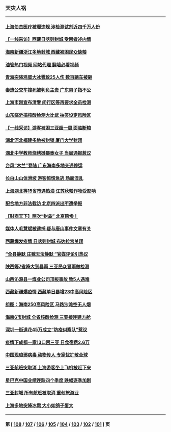 ### 天灾人祸
---
#### [上海伯杰医疗被曝违规 涉检测试剂近四千万人份](../../pages/ncid280/n13800572.md?08120845) 
#### [【一线采访】西藏日喀则封城 受困者述内情](../../pages/ncid280/n13800282.md?08120845) 
#### [海南新疆浙江多地封城 西藏被困民众缺粮](../../pages/ncid280/n13800075.md?08120845) 
#### [油管热门视频 网站代理 翻墙必看视频](http://209.222.30.114:81/youtube.html?08120845)
#### [青海突降鸡蛋大冰雹致25人伤 数百辆车被砸](../../pages/ncid280/n13800006.md?08120845) 
#### [妻遭公交车撞死被判负主责 广东男子指不公](../../pages/ncid280/n13800032.md?08120845) 
#### [上海市刚宣布清零 闵行区等再要求全员检测](../../pages/ncid280/n13799959.md?08120845) 
#### [山东临沂搞核酸检测大比武 抽签设定风险区](../../pages/ncid280/n13799924.md?08120845) 
#### [【一线采访】游客被困三亚超一周 面临断粮](../../pages/ncid280/n13799624.md?08120845) 
#### [湖北河北福建多地被封锁 厦门大学封闭](../../pages/ncid280/n13799527.md?08120845) 
#### [湖北中学教师烧烤摊猥亵女子 当局通报惹议](../../pages/ncid280/n13799580.md?08120845) 
#### [台风“木兰”登陆 广东海南多地交通停运](../../pages/ncid280/n13799396.md?08120845) 
#### [长白山山体滑坡 游客惊慌急逃 场面混乱](../../pages/ncid280/n13799544.md?08120845) 
#### [上海湖北等15省市遇热浪 江苏秋粮作物受影响](../../pages/ncid280/n13799256.md?08120845) 
#### [配合地方非法截访 北京四派出所遭举报](../../pages/ncid280/n13799156.md?08120845) 
#### [【财商天下】两次“封岛” 北京赔惨！](../../pages/ncid280/n13799013.md?08120845) 
#### [媒体人毛慧斌被逮捕 疑与唐山事件文章有关](../../pages/ncid280/n13799002.md?08120845) 
#### [西藏爆发疫情 日喀则封城 布达拉宫关闭](../../pages/ncid280/n13798637.md?08120845) 
#### [“全县静默 庄稼无法静默 ”官媒评论引热议](../../pages/ncid280/n13798113.md?08120845) 
#### [陕西等7省降大到暴雨 三亚民众冒雨做检测](../../pages/ncid280/n13797959.md?08120845) 
#### [山西沁源县一煤业公司顶板事故 致5人遇难](../../pages/ncid280/n13798050.md?08120845) 
#### [西藏新疆爆疫情 西藏单日暴增23中高风险区](../../pages/ncid280/n13797972.md?08120845) 
#### [组图：海南250高风险区 马路沙滩空无人烟](../../pages/ncid280/n13797948.md?08120845) 
#### [海南6市封城 全省核酸检测 三亚接连建方舱](../../pages/ncid280/n13797722.md?08120845) 
#### [深圳一街道花45万成立“防疫纠察队”惹议](../../pages/ncid280/n13797675.md?08120845) 
#### [疫情下成都一家13口困三亚 日食宿费2.6万](../../pages/ncid280/n13797379.md?08120845) 
#### [中国现琅琊病毒 动物传人 专家忧扩散全球](../../pages/ncid280/n13797418.md?08120845) 
#### [三亚航班突取消 上海游客坐上飞机被赶下来](../../pages/ncid280/n13797322.md?08120845) 
#### [星巴克中国业绩连跌四个季度 跌幅逐季加剧](../../pages/ncid280/n13797229.md?08120845) 
#### [三亚封城 所有航班被取消 重创旅游业](../../pages/ncid280/n13796943.md?08120845) 
#### [上海多地突降冰雹 大小如鸽子蛋大](../../pages/ncid280/n13797006.md?08120845) 

---
#### 第 [ [108](./108.md?08120845) / [107](./107.md?08120845) / [106](./106.md?08120845) / [105](./105.md?08120845) / [104](./104.md?08120845) / [103](./103.md?08120845) / [102](./102.md?08120845) / [101](./101.md?08120845) ] 页
